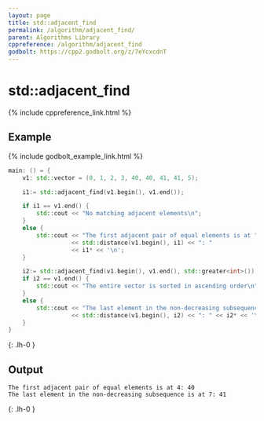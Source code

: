 ```yaml
---
layout: page
title: std::adjacent_find
permalink: /algorithm/adjacent_find/
parent: Algorithms Library
cppreference: /algorithm/adjacent_find
godbolt: https://cpp2.godbolt.org/z/7eYcxcdnT
---
```

# std::adjacent_find

{% include cppreference_link.html %}

## Example

{% include godbolt_example_link.html %}

```cpp
main: () = {
    v1: std::vector = (0, 1, 2, 3, 40, 40, 41, 41, 5);

    i1:= std::adjacent_find(v1.begin(), v1.end());

    if i1 == v1.end() {
        std::cout << "No matching adjacent elements\n";
    }
    else {
        std::cout << "The first adjacent pair of equal elements is at "
                  << std::distance(v1.begin(), i1) << ": "
                  << i1* << '\n';
    }

    i2:= std::adjacent_find(v1.begin(), v1.end(), std::greater<int>());
    if i2 == v1.end() {
        std::cout << "The entire vector is sorted in ascending order\n";
    }
    else {
        std::cout << "The last element in the non-decreasing subsequence is at "
                  << std::distance(v1.begin(), i2) << ": " << i2* << '\n';
    }
}
```
{: .lh-0 }

## Output

```
The first adjacent pair of equal elements is at 4: 40
The last element in the non-decreasing subsequence is at 7: 41
```
{: .lh-0 }